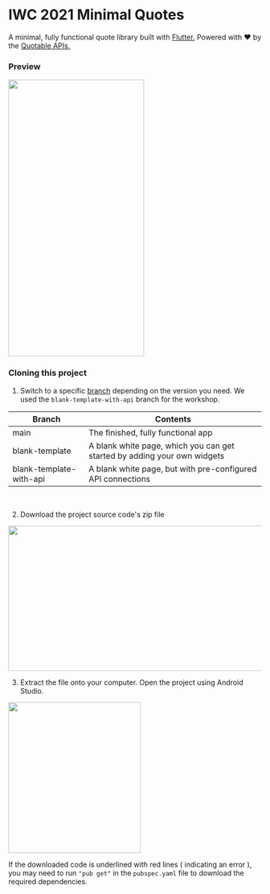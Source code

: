 # IWC 2021 Minimal Quotes

A minimal, fully functional quote library built with [Flutter.](https://flutter.dev/) Powered with ❤️ by the [Quotable APIs.](https://github.com/lukePeavey/quotable)

### Preview 

<img src="https://user-images.githubusercontent.com/33112835/122793296-9b543000-d2ed-11eb-93f0-faeac8e36e9a.png" width="270" height="550"/>

### Cloning this project 

1. Switch to a specific [branch](https://imgur.com/a/XsTQ7xj) depending on the version you need. We used the `blank-template-with-api` branch for the workshop. 

| Branch  | Contents |
| ------------- | ------------- |
| main | The finished, fully functional app  |
| blank-template | A blank white page, which you can get started by adding your own widgets  |
| blank-template-with-api | A blank white page, but with pre-configured API connections | 

<br>

2. Download the project source code's zip file

<img src="https://user-images.githubusercontent.com/33112835/122794830-42859700-d2ef-11eb-94d2-131dddf7c7f1.png" width="652" height="289"/>

<br>

3. Extract the file onto your computer. Open the project using Android Studio. 

<img src="https://user-images.githubusercontent.com/33112835/122795354-d0618200-d2ef-11eb-9e66-c32eeee83f92.png" width="263" height="300"/>

If the downloaded code is underlined with red lines ( indicating an error ), you may need to run `"pub get"` in the `pubspec.yaml` file to download the required dependencies. 
